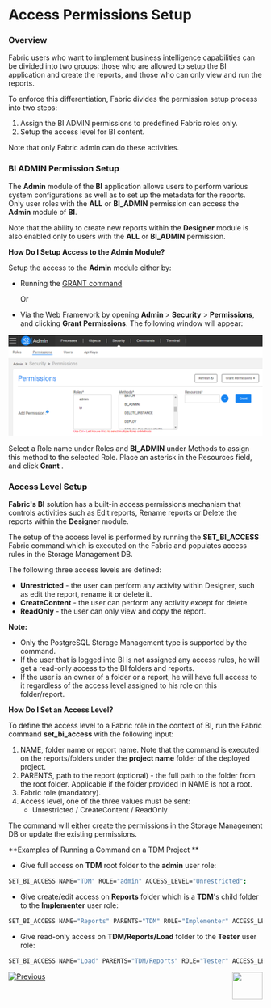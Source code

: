 # Access Permissions Setup

### Overview

Fabric users who want to implement business intelligence capabilities can be divided into two groups: those who are allowed to setup the BI application and create the reports, and those who can only view and run the reports. 

To enforce this differentiation, Fabric divides the permission setup process into two steps:

1. Assign the BI ADMIN permissions to predefined Fabric roles only. 
2. Setup the access level for BI content. 

Note that only Fabric admin can do these activities. 

### BI ADMIN Permission Setup 

The **Admin** module of the **BI** application allows users to perform various system configurations as well as to set up the metadata for the reports. 
Only user roles with the **ALL** or **BI_ADMIN** permission can access the **Admin** module of **BI**.

Note that the ability to create new reports within the **Designer** module is also enabled only to users with the **ALL** or **BI_ADMIN** permission.

**How Do I Setup Access to the Admin Module?**

Setup the access to the **Admin** module either by:

* Running the [GRANT command](/articles/17_fabric_credentials/02_fabric_credentials_commands.md#grant-command)

  Or 

* Via the Web Framework by opening **Admin** > **Security** > **Permissions**, and clicking **Grant Permissions**. The following window will appear:

<img src="images/permissions_setup_0.PNG" alt="image" />

Select a Role name under Roles and **BI_ADMIN** under Methods to assign this method to the selected Role. Place an asterisk in the Resources field, and click **Grant** .  

### Access Level Setup

**Fabric's BI** solution has a built-in access permissions mechanism that controls activities such as Edit reports, Rename reports or Delete the reports within the **Designer** module. 

The setup of the access level is performed by running the **SET_BI_ACCESS** Fabric command which is executed on the Fabric and populates access rules in the Storage Management DB. 

The following three access levels are defined:

* **Unrestricted** - the user can perform any activity within Designer, such as edit the report, rename it or delete it.
* **CreateContent** - the user can perform any activity except for delete.
* **ReadOnly** - the user can only view and copy the report.

**Note:**

- Only the PostgreSQL Storage Management type is supported by the command. 
- If the user that is logged into BI is not assigned any access rules, he will get a read-only access to the BI folders and reports.
- If the user is an owner of a folder or a report, he will have full access to it regardless of the access level assigned to his role on this folder/report.

**How Do I Set an Access Level?**

To define the access level to a Fabric role in the context of BI, run the Fabric command **set_bi_access** with the following input:

1. NAME, folder name or report name. Note that the command is executed on the reports/folders under the **project name** folder of the deployed project.
2. PARENTS, path to the report (optional) - the full path to the folder from the root folder. Applicable if the folder provided in NAME is not a root.
3. Fabric role (mandatory).
4. Access level, one of the three values must be sent: 
   * Unrestricted / CreateContent / ReadOnly

The command will either create the permissions in the Storage Management DB or update the existing permissions.

**Examples of Running a Command on a TDM Project **

* Give full access on **TDM** root folder to the **admin** user role:

```bash
SET_BI_ACCESS NAME="TDM" ROLE="admin" ACCESS_LEVEL="Unrestricted";
```

* Give create/edit access on **Reports** folder which is a **TDM**'s child folder to the **Implementer** user role: 

~~~bash
SET_BI_ACCESS NAME="Reports" PARENTS="TDM" ROLE="Implementer" ACCESS_LEVEL="CreateContent";
~~~

* Give read-only access on **TDM/Reports/Load** folder to the **Tester** user role: 

~~~bash
SET_BI_ACCESS NAME="Load" PARENTS="TDM/Reports" ROLE="Tester" ACCESS_LEVEL="ReadOnly";
~~~



[![Previous](/articles/images/Previous.png)](01_Installation.md)[<img align="right" width="60" height="54" src="/articles/images/Next.png">](03_Metadata_Setup.md) 

